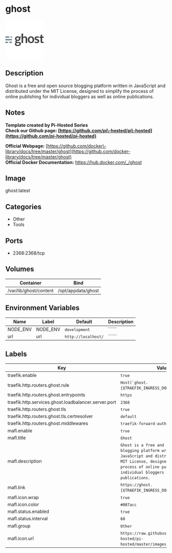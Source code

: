 # ghost

![Logo](images/ghost.png)

## Description
Ghost is a free and open source blogging platform written in JavaScript and distributed under the MIT License, designed to simplify the process of online publishing for individual bloggers as well as online publications.

## Notes
**Template created by Pi\-Hosted Series**  
**Check our Github page: [https://github.com/pi\-hosted/pi\-hosted](https://github.com/pi-hosted/pi-hosted)**  
  
**Official Webpage:** [https://github.com/docker\-library/docs/tree/master/ghost](https://github.com/docker-library/docs/tree/master/ghost)  
**Official Docker Documentation:** <https://hub.docker.com/_/ghost>  
  
  


## Image
ghost:latest

## Categories
- Other
- Tools

## Ports
- 2368:2368/tcp

## Volumes
| Container | Bind |
|-----------|------|
| /var/lib/ghost/content | /opt/appdata/ghost |

## Environment Variables
| Name | Label | Default | Description |
|------|-------|---------|-------------|
| NODE_ENV | NODE_ENV | ```development``` | `````` |
| url | url | ```http://localhost/``` | `````` |

## Labels
| Key | Value |
|-----|-------|
| traefik.enable | ```true``` |
| traefik.http.routers.ghost.rule | ```Host(`ghost.{$TRAEFIK_INGRESS_DOMAIN}`)``` |
| traefik.http.routers.ghost.entrypoints | ```https``` |
| traefik.http.services.ghost.loadbalancer.server.port | ```2368``` |
| traefik.http.routers.ghost.tls | ```true``` |
| traefik.http.routers.ghost.tls.certresolver | ```default``` |
| traefik.http.routers.ghost.middlewares | ```traefik-forward-auth``` |
| mafl.enable | ```true``` |
| mafl.title | ```Ghost``` |
| mafl.description | ```Ghost is a free and open source blogging platform written in JavaScript and distributed under the MIT License, designed to simplify the process of online publishing for individual bloggers as well as online publications.``` |
| mafl.link | ```https://ghost.{$TRAEFIK_INGRESS_DOMAIN}``` |
| mafl.icon.wrap | ```true``` |
| mafl.icon.color | ```#007acc``` |
| mafl.status.enabled | ```true``` |
| mafl.status.interval | ```60``` |
| mafl.group | ```Other``` |
| mafl.icon.url | ```https://raw.githubusercontent.com/pi-hosted/pi-hosted/master/images/ghost.png``` |

